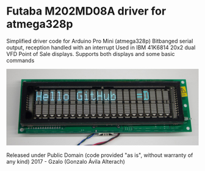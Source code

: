 # Futaba M202MD08A driver for atmega328p
Simplified driver code for Arduino Pro Mini (atmega328p)
Bitbanged serial output, reception handled with an interrupt
Used in IBM 41K6814 20x2 dual VFD Point of Sale displays.
Supports both displays and some basic commands

![Photo of LCD](photo.jpg?raw=true)

Released under Public Domain (code provided "as is", without warranty of any kind)
2017 - Gzalo (Gonzalo Ávila Alterach)